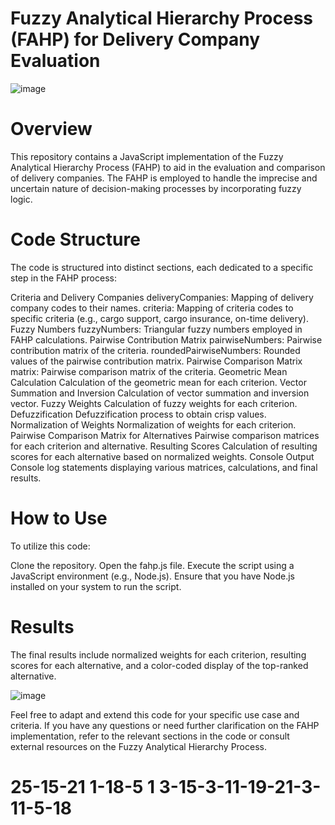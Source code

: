 # Fuzzy Analytical Hierarchy Process (FAHP) for Delivery Company Evaluation
![image](https://github.com/VladyslavMilievNotAbot/fuzzy-analytical-hierarchy-process/assets/84059723/46c0b8a9-55bc-41a1-879c-bddc8dd5651c)

# Overview
This repository contains a JavaScript implementation of the Fuzzy Analytical Hierarchy Process (FAHP) to aid in the evaluation and comparison of delivery companies. The FAHP is employed to handle the imprecise and uncertain nature of decision-making processes by incorporating fuzzy logic.

# Code Structure
The code is structured into distinct sections, each dedicated to a specific step in the FAHP process:

Criteria and Delivery Companies
deliveryCompanies: Mapping of delivery company codes to their names.
criteria: Mapping of criteria codes to specific criteria (e.g., cargo support, cargo insurance, on-time delivery).
Fuzzy Numbers
fuzzyNumbers: Triangular fuzzy numbers employed in FAHP calculations.
Pairwise Contribution Matrix
pairwiseNumbers: Pairwise contribution matrix of the criteria.
roundedPairwiseNumbers: Rounded values of the pairwise contribution matrix.
Pairwise Comparison Matrix
matrix: Pairwise comparison matrix of the criteria.
Geometric Mean Calculation
Calculation of the geometric mean for each criterion.
Vector Summation and Inversion
Calculation of vector summation and inversion vector.
Fuzzy Weights
Calculation of fuzzy weights for each criterion.
Defuzzification
Defuzzification process to obtain crisp values.
Normalization of Weights
Normalization of weights for each criterion.
Pairwise Comparison Matrix for Alternatives
Pairwise comparison matrices for each criterion and alternative.
Resulting Scores
Calculation of resulting scores for each alternative based on normalized weights.
Console Output
Console log statements displaying various matrices, calculations, and final results.

# How to Use
To utilize this code:

Clone the repository.
Open the fahp.js file.
Execute the script using a JavaScript environment (e.g., Node.js).
Ensure that you have Node.js installed on your system to run the script.

# Results
The final results include normalized weights for each criterion, resulting scores for each alternative, and a color-coded display of the top-ranked alternative.

![image](https://github.com/VladyslavMiliev/fuzzy-analytical-hierarchy-process/assets/84059723/fc588f07-05d4-4c63-ae8f-7b73a19dbe84)

Feel free to adapt and extend this code for your specific use case and criteria. If you have any questions or need further clarification on the FAHP implementation, refer to the relevant sections in the code or consult external resources on the Fuzzy Analytical Hierarchy Process.
# 25-15-21 1-18-5 1 3-15-3-11-19-21-3-11-5-18
